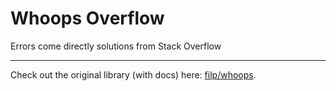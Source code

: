 # Whoops Overflow
Errors come directly solutions from Stack Overflow

-----

Check out the original library (with docs) here: [filp/whoops](https://github.com/filp/whoops).
